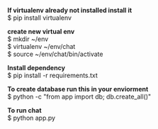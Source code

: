 
**If virtualenv already not installed install it**   
$ pip install virtualenv

**create new virtual env**   
$ mkdir ~/env  
$ virtualenv ~/env/chat  
$ source ~/env/chat/bin/activate   

**Install dependency**  
$ pip install -r requirements.txt


**To create database run this in your enviorment**  
$ python -c "from app import db; db.create_all()"

**To run chat**   
$ python app.py
